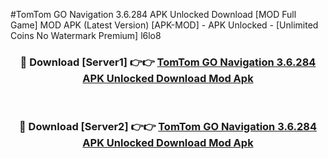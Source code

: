 #TomTom GO Navigation 3.6.284 APK Unlocked Download [MOD Full Game] MOD APK (Latest Version) [APK-MOD] - APK Unlocked - [Unlimited Coins No Watermark Premium] l6lo8



<div align="center">

<h3>🔴 Download [Server1] 👉👉 <a href="https://momento.my/?title=TomTom_GO_Navigation_3.6.284_APK_Unlocked_Download">TomTom GO Navigation 3.6.284 APK Unlocked Download Mod Apk</a></h3><br>

<h3>🔴 Download [Server2] 👉👉 <a href="https://momento.my/?title=TomTom_GO_Navigation_3.6.284_APK_Unlocked_Download">TomTom GO Navigation 3.6.284 APK Unlocked Download Mod Apk</a></h3>
</div>
